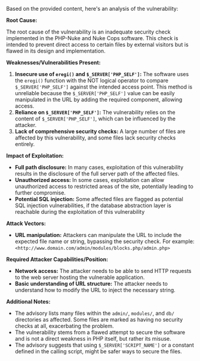 Based on the provided content, here's an analysis of the vulnerability:

**Root Cause:**

The root cause of the vulnerability is an inadequate security check implemented in the PHP-Nuke and Nuke Cops software. This check is intended to prevent direct access to certain files by external visitors but is flawed in its design and implementation.

**Weaknesses/Vulnerabilities Present:**

1.  **Insecure use of `eregi()` and `$_SERVER['PHP_SELF']`:** The software uses the `eregi()` function with the NOT logical operator to compare `$_SERVER['PHP_SELF']` against the intended access point. This method is unreliable because the `$_SERVER['PHP_SELF']` value can be easily manipulated in the URL by adding the required component, allowing access.
2.  **Reliance on `$_SERVER['PHP_SELF']`:** The vulnerability relies on the content of `$_SERVER['PHP_SELF']`, which can be influenced by the attacker.
3. **Lack of comprehensive security checks:** A large number of files are affected by this vulnerability, and some files lack security checks entirely.

**Impact of Exploitation:**

*   **Full path disclosure:** In many cases, exploitation of this vulnerability results in the disclosure of the full server path of the affected files.
*   **Unauthorized access:** In some cases, exploitation can allow unauthorized access to restricted areas of the site, potentially leading to further compromise.
*  **Potential SQL injection:**  Some affected files are flagged as potential SQL injection vulnerabilities, if the database abstraction layer is reachable during the exploitation of this vulnerability

**Attack Vectors:**

*   **URL manipulation:** Attackers can manipulate the URL to include the expected file name or string, bypassing the security check. For example: `<http://www.domain.com/admin/modules/blocks.php/admin.php>`

**Required Attacker Capabilities/Position:**

*   **Network access:** The attacker needs to be able to send HTTP requests to the web server hosting the vulnerable application.
*   **Basic understanding of URL structure:** The attacker needs to understand how to modify the URL to inject the necessary string.

**Additional Notes:**

*   The advisory lists many files within the `admin/`, `modules/`, and `db/` directories as affected. Some files are marked as having no security checks at all, exacerbating the problem.
*   The vulnerability stems from a flawed attempt to secure the software and is not a direct weakness in PHP itself, but rather its misuse.
*   The advisory suggests that using `$_SERVER['SCRIPT_NAME']` or a constant defined in the calling script, might be safer ways to secure the files.